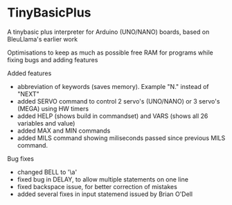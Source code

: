 # TinyBasicPlus
A tinybasic plus interpreter for Arduino (UNO/NANO) boards, based on BleuLlama's earlier work

Optimisations to keep as much as possible free RAM for programs while fixing bugs and adding features

Added features
- abbreviation of keywords (saves memory). Example "N." instead of "NEXT"
- added SERVO command to control 2 servo's (UNO/NANO) or 3 servo's (MEGA) using HW timers
- added HELP (shows build in commandset) and VARS (shows all 26 variables and value)
- added MAX and MIN commands
- added MILS command showing miliseconds passed since previous MILS command.

Bug fixes
- changed BELL to '\a'
- fixed bug in DELAY, to allow multiple statements on one line
- fixed backspace issue, for better correction of mistakes
- added several fixes in input statemend issued by Brian O'Dell
